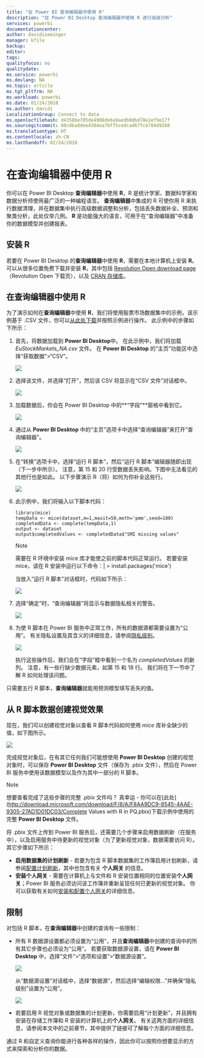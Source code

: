 ```yaml
---
title: "在 Power BI 查询编辑器中使用 R"
description: "在 Power BI Desktop 查询编辑器中使用 R 进行高级分析"
services: powerbi
documentationcenter: 
author: davidiseminger
manager: kfile
backup: 
editor: 
tags: 
qualityfocus: no
qualitydate: 
ms.service: powerbi
ms.devlang: NA
ms.topic: article
ms.tgt_pltfrm: NA
ms.workload: powerbi
ms.date: 01/24/2018
ms.author: davidi
LocalizationGroup: Connect to data
ms.openlocfilehash: d4358be705de4908de6a9aedb0dbd78e2ef9e17f
ms.sourcegitcommit: 88c8ba8dee4384ea7bff5cedcad67fce784d92b0
ms.translationtype: HT
ms.contentlocale: zh-CN
ms.lasthandoff: 02/24/2018
---
```

# <a name="using-r-in-query-editor"></a>在查询编辑器中使用 R
你可以在 Power BI Desktop **查询编辑器**中使用 **R**，R 是统计学家、数据科学家和数据分析师使用最广泛的一种编程语言。 **查询编辑器**中集成的 R 可使你用 R 来执行数据清理，并在数据集中执行高级数据调整和分析，包括丢失数据补全、预测和聚类分析，此处仅举几例。 **R** 是功能强大的语言，可用于在“查询编辑器”中准备你的数据模型并创建报表。

## <a name="installing-r"></a>安装 R
若要在 Power BI Desktop 的**查询编辑器**中使用 **R**，需要在本地计算机上安装 **R**。 可以从很多位置免费下载并安装 **R**，其中包括 [Revolution Open download page](https://mran.revolutionanalytics.com/download/)（Revolution Open 下载页），以及 [CRAN 存储库](https://cran.r-project.org/bin/windows/base/)。

## <a name="using-r-in-query-editor"></a>在查询编辑器中使用 R
为了演示如何在**查询编辑器**中使用 **R**，我们将使用股票市场数据集中的示例，该示例基于 .CSV 文件，你可以[从此处下载](http://download.microsoft.com/download/F/8/A/F8AA9DC9-8545-4AAE-9305-27AD1D01DC03/EuStockMarkets_NA.csv)并按照示例进行操作。 此示例中的步骤如下所示：

1. 首先，将数据加载到 **Power BI Desktop**中。 在此示例中，我们将加载 *EuStockMarkets_NA.csv* 文件。 在 **Power BI Desktop** 的“主页”功能区中选择“获取数据”>“CSV”。
   
   ![](media/desktop-r-in-query-editor/r-in-query-editor_1.png)
2. 选择该文件，并选择“打开”，然后该 CSV 将显示在“CSV 文件”对话框中。
   
   ![](media/desktop-r-in-query-editor/r-in-query-editor_2.png)
3. 加载数据后，你会在 Power BI Desktop 中的**“字段”**窗格中看到它。
   
   ![](media/desktop-r-in-query-editor/r-in-query-editor_3.png)
4. 通过从 **Power BI Desktop** 中的“主页”选项卡中选择“查询编辑器”来打开“查询编辑器”。
   
   ![](media/desktop-r-in-query-editor/r-in-query-editor_4.png)
5. 在“转换”选项卡中，选择“运行 R 脚本”，然后“运行 R 脚本”编辑器随即出现（下一步中所示）。 注意，第 15 和 20 行受数据丢失影响。下图中无法看见的其他行也是如此。 以下步骤演示 R（将）如何为你补全这些行。
   
   ![](media/desktop-r-in-query-editor/r-in-query-editor_5d.png)
6. 此示例中，我们将输入以下脚本代码：
   
       library(mice)
       tempData <- mice(dataset,m=1,maxit=50,meth='pmm',seed=100)
       completedData <- complete(tempData,1)
       output <- dataset
       output$completedValues <- completedData$"SMI missing values"
   
   > [!NOTE]
   > 需要在 R 环境中安装 mice 库才能使之前的脚本代码正常运行。 若要安装 mice，请在 R 安装中运行以下命令：|      > install.packages('mice')
   > 
   > 
   
   当放入“运行 R 脚本”对话框时，代码如下所示：
   
   ![](media/desktop-r-in-query-editor/r-in-query-editor_5b.png)
7. 选择“确定”时，“查询编辑器”将显示与数据隐私相关的警告。
   
   ![](media/desktop-r-in-query-editor/r-in-query-editor_6.png)
8. 为使 R 脚本在 Power BI 服务中正常工作，所有的数据源都需要设置为“公用”。 有关隐私设置及其含义的详细信息，请参阅[隐私级别](desktop-privacy-levels.md)。
   
   ![](media/desktop-r-in-query-editor/r-in-query-editor_7.png)
   
   执行这些操作后，我们会在“字段”框中看到一个名为 *completedValues* 的新列。 注意，有一些行缺少数据元素，如第 15 和 18 行。 我们将在下一节中了解 R 如何处理该问题。
   

只需要五行 R 脚本，**查询编辑器**就能用预测模型填写丢失的值。

## <a name="creating-visuals-from-r-script-data"></a>从 R 脚本数据创建视觉效果
现在，我们可以创建视觉对象以查看 R 脚本代码如何使用 *mice* 库补全缺少的值，如下图所示。

![](media/desktop-r-in-query-editor/r-in-query-editor_8a.png)

完成视觉对象后，在有其它任何我们可能想使用 **Power BI Desktop** 创建的视觉对象时，可以保存 **Power BI Desktop** 文件（保存为 .pbix 文件），然后在 Power BI 服务中使用该数据模型以及作为其中一部分的 R 脚本。

> [!NOTE]
> 想要查看完成了这些步骤的完整 .pbix 文件吗？ 真幸运 - 你可以在[此处](http://download.microsoft.com/download/F/8/A/F8AA9DC9-8545-4AAE-9305-27AD1D01DC03/Complete Values with R in PQ.pbix)下载示例中使用的完整 **Power BI Desktop** 文件。
> 
> 

将 .pbix 文件上传到 Power BI 服务后，还需要几个步骤来启用数据刷新（在服务中），以及启用服务中待更新的视觉对象（为了更新视觉对象，数据需要访问 R）。 其它步骤如下所示：

* **启用数据集的计划刷新** - 若要为包含 R 脚本数据集的工作簿启用计划刷新，请参阅[配置计划刷新](refresh-scheduled-refresh.md)，其中也包含有关 **个人网关** 的信息。
* **安装个人网关** - 需要在计算机上与文件和 R 安装位置相同的位置安装**个人网关**；Power BI 服务必须访问该工作簿并重新呈现任何已更新的视觉对象。 你可以获取有关如何[安装和配置个人网关](personal-gateway.md)的详细信息。

## <a name="limitations"></a>限制
对包括 R 脚本，在**查询编辑器**中创建的查询有一些限制：

* 所有 R 数据源设置都必须设置为“公用”，并且**查询编辑器**中创建的查询中的所有其它步骤也必须设为“公用”。 若要获取数据源设置，请在 **Power BI Desktop** 中，选择“文件”>“选项和设置”>“数据源设置”。
  
  ![](media/desktop-r-in-query-editor/r-in-query-editor_9.png)
  
  从“数据源设置”对话框中，选择“数据源”，然后选择“编辑权限...”并确保“隐私级别”设置为“公用”。
  
  ![](media/desktop-r-in-query-editor/r-in-query-editor_10.png)    
* 若要启用 R 视觉对象或数据集的计划更新，你需要启用“计划更新”，并且拥有安装在存储工作簿和 R 安装的计算机上的**个人网关**。 有关这两方面的详细信息，请参阅本文中的之前章节，其中提供了链接可了解每个方面的详细信息。

通过 R 和自定义查询你能进行各种各样的操作，因此你可以按照你想要显示的方式来探索和分析你的数据。

